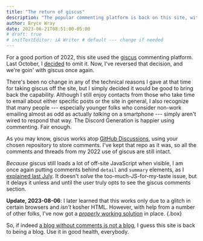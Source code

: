 ```yaml
---
title: "The return of giscus"
description: "The popular commenting platform is back on this site, with all its previous content intact."
author: Bryce Wray
date: 2023-06-21T08:51:00-05:00
# draft: true
# initTextEditor: iA Writer # default --- change if needed
---
```


For a good portion of 2022, this site used the [giscus](https://giscus.app) commenting platform. Last October, I [decided](/posts/2022/10/letting-go-giscus/) to omit it. Now, I've reversed that decision, and we're goin' with giscus once again.

<!--more-->

There's been no change in any of the technical reasons I gave at that time for taking giscus off the site, but I simply decided it would be good to bring back the capability. Although I still enjoy contacts from those who take time to email about either specific posts or the site in general, I also recognize that many people --- especially younger folks who consider non-work emailing almost as odd as actually *talking* on a smartphone --- simply aren't wired to respond that way. The Discord Generation is happier using commenting. Fair enough.

As you may know, giscus works atop [GitHub Discussions](https://docs.github.com/en/discussions), using your chosen repository to store comments. I've kept that repo as it was, so all the comments and threads from my 2022 use of giscus are still intact.

*Because* giscus still loads a lot of off-site JavaScript when visible, I am once again putting comments behind `detail` and `summary` elements, as I [explained last July](/posts/2022/07/more-tips-using-giscus/#dont-show-it-by-default). It doesn't *solve* the too-much-JS-for-my-taste issue, but it delays it unless and until the user truly opts to see the giscus comments section.

**Update, 2023-08-06**: I later learned that this works only due to a glitch in certain browsers and *isn't* kosher HTML. However, with help from a number of other folks, I've now got a [*properly* working solution](/posts/2023/08/making-giscus-less-gabby/) in place.
{.box}

So, if indeed [a blog without comments is not a blog](https://blog.codinghorror.com/a-blog-without-comments-is-not-a-blog/), I guess this site is back to being a blog. Use it in good health, everybody.
